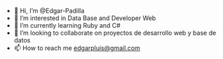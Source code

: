 - 👋 Hi, I’m @Edgar-Padilla
- 👀 I’m interested in Data Base and Developer Web
- 🌱 I’m currently learning  Ruby and  C#
- 💞️ I’m looking to collaborate on  proyectos de desarrollo web y base de datos
- 📫 How to reach me  edgarpluis@gmail.com

<!---
Edgar-Padilla/Edgar-Padilla is a ✨ special ✨ repository because its `README.md` (this file) appears on your GitHub profile.
You can click the Preview link to take a look at your changes.
--->

